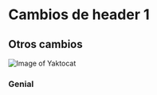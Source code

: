 # Cambios de header 1

## Otros cambios
![Image of Yaktocat](https://octodex.github.com/images/yaktocat.png)
### Genial
